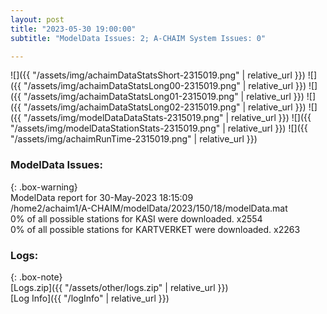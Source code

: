 ```yaml
---
layout: post
title: "2023-05-30 19:00:00"
subtitle: "ModelData Issues: 2; A-CHAIM System Issues: 0"

---
```


![]({{ "/assets/img/achaimDataStatsShort-2315019.png" | relative_url }})
![]({{ "/assets/img/achaimDataStatsLong00-2315019.png" | relative_url }})
![]({{ "/assets/img/achaimDataStatsLong01-2315019.png" | relative_url }})
![]({{ "/assets/img/achaimDataStatsLong02-2315019.png" | relative_url }})
![]({{ "/assets/img/modelDataDataStats-2315019.png" | relative_url }})
![]({{ "/assets/img/modelDataStationStats-2315019.png" | relative_url }})
![]({{ "/assets/img/achaimRunTime-2315019.png" | relative_url }})


### ModelData Issues:  
  
{: .box-warning}  
 ModelData report for 30-May-2023 18:15:09   
 /home2/achaim1/A-CHAIM/modelData/2023/150/18/modelData.mat   
 0% of all possible stations for KASI were downloaded. x2554   
 0% of all possible stations for KARTVERKET were downloaded. x2263   
  


### Logs:  
  
{: .box-note}  
[Logs.zip]({{ "/assets/other/logs.zip" | relative_url }})  
[Log Info]({{ "/logInfo" | relative_url }})  

